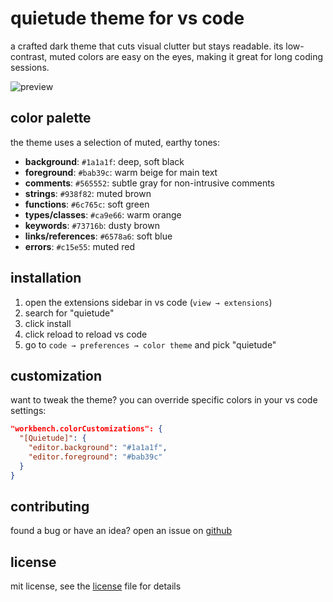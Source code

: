 # quietude theme for vs code

a crafted dark theme that cuts visual clutter but stays readable. its low-contrast, muted colors are easy on the eyes, making it great for long coding sessions.

![preview](https://raw.githubusercontent.com/rafaelrcamargo/quietude/main/images/preview.png)

## color palette

the theme uses a selection of muted, earthy tones:

- **background**: `#1a1a1f`: deep, soft black
- **foreground**: `#bab39c`: warm beige for main text
- **comments**: `#565552`: subtle gray for non-intrusive comments
- **strings**: `#938f82`: muted brown
- **functions**: `#6c765c`: soft green
- **types/classes**: `#ca9e66`: warm orange
- **keywords**: `#73716b`: dusty brown
- **links/references**: `#6578a6`: soft blue
- **errors**: `#c15e55`: muted red

## installation

1. open the extensions sidebar in vs code (`view → extensions`)
2. search for "quietude"
3. click install
4. click reload to reload vs code
5. go to `code → preferences → color theme` and pick "quietude"

## customization

want to tweak the theme? you can override specific colors in your vs code settings:

```json
"workbench.colorCustomizations": {
  "[Quietude]": {
    "editor.background": "#1a1a1f",
    "editor.foreground": "#bab39c"
  }
}
```

## contributing

found a bug or have an idea? open an issue on [github](https://github.com/rafaelrcamargo/quietude/issues)

## license

mit license, see the [license](license) file for details
